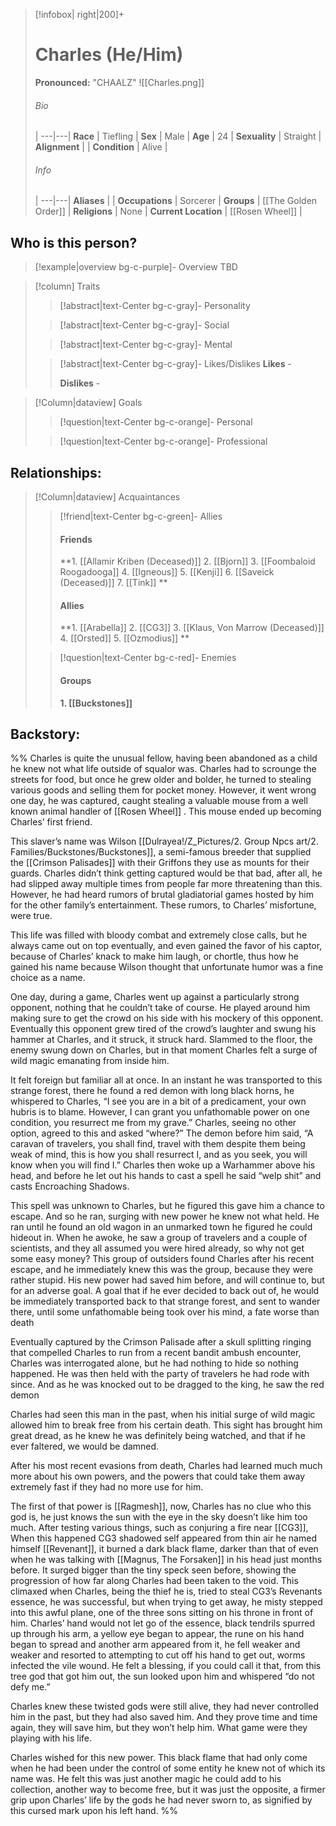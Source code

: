 


> [!infobox| right|200]+
> # Charles (He/Him)
> **Pronounced:**  "CHAALZ"
> ![[Charles.png]]
> ###### Bio
>  |
> ---|---|
> **Race** | Tiefling |
> **Sex** | Male |
> **Age** | 24 |
> **Sexuality** | Straight |
> **Alignment** |  |
> **Condition** | Alive |
> ###### Info
>  |
> ---|---|
> **Aliases** |  |
> **Occupations** | Sorcerer |
> **Groups** | [[The Golden Order]] |
> **Religions** | None |
> **Current Location** | [[Rosen Wheel]]  |

## Who is this person?
> [!example|overview bg-c-purple]- Overview 
> TBD


> [!column] Traits
>> [!abstract|text-Center bg-c-gray]- Personality
>>  
>
>
>> [!abstract|text-Center bg-c-gray]- Social
>> 
>
>
>> [!abstract|text-Center bg-c-gray]- Mental
>> 
>
>
>> [!abstract|text-Center bg-c-gray]- Likes/Dislikes
>> **Likes** - 
>>  
>> **Dislikes** - 


> [!Column|dataview] Goals
>> [!question|text-Center bg-c-orange]- Personal
>>  
>
>
>> [!question|text-Center bg-c-orange]- Professional
>>  
>


## Relationships:

> [!Column|dataview] Acquaintances
>> [!friend|text-Center bg-c-green]- Allies
>>  #### Friends
>> **1. [[Allamir Kriben (Deceased)]] 
>> 2. [[Bjorn]] 
>> 3. [[Foombaloid Roogadooga]] 
>> 4. [[Igneous]] 
>> 5. [[Kenji]] 
>> 6. [[Saveick (Deceased)]] 
>> 7. [[Tink]] 
>**
>> #### Allies 
>> **1. [[Arabella]] 
>> 2. [[CG3]] 
>> 3. [[Klaus, Von Marrow (Deceased)]] 
>> 4. [[Orsted]] 
>> 5. [[Ozmodius]] **
>
>> [!question|text-Center bg-c-red]- Enemies
>>   #### Groups 
>>   **1. [[Buckstones]]**
>
>

## Backstory:
%%
Charles is quite the unusual fellow, having been abandoned as a child he knew not what life outside of squalor was. Charles had to scrounge the streets for food, but once he grew older and bolder, he turned to stealing various goods and selling them for pocket money. However, it went wrong one day, he was captured, caught stealing a valuable mouse from a well known animal handler of [[Rosen Wheel]]  . This mouse ended up becoming Charles’ first friend.

This slaver’s name was Wilson [[Dulrayea!/Z_Pictures/2. Group Npcs art/2. Families/Buckstones/Buckstones]], a semi-famous breeder that supplied the [[Crimson Palisades]] with their Griffons they use as mounts for their guards. Charles didn’t think getting captured would be that bad, after all, he had slipped away multiple times from people far more threatening than this. However, he had heard rumors of brutal gladiatorial games hosted by him for the other family’s entertainment. These rumors, to Charles’ misfortune, were true.

This life was filled with bloody combat and extremely close calls, but he always came out on top eventually, and even gained the favor of his captor, because of Charles’ knack to make him laugh, or chortle, thus how he gained his name because Wilson thought that unfortunate humor was a fine choice as a name.

One day, during a game, Charles went up against a particularly strong opponent, nothing that he couldn’t take of course. He played around him making sure to get the crowd on his side with his mockery of this opponent. Eventually this opponent grew tired of the crowd’s laughter and swung his hammer at Charles, and it struck, it struck hard. Slammed to the floor, the enemy swung down on Charles, but in that moment Charles felt a surge of wild magic emanating from inside him.

It felt foreign but familiar all at once. In an instant he was transported to this strange forest, there he found a red demon with long black horns, he whispered to Charles, “I see you are in a bit of a predicament, your own hubris is to blame. However, I can grant you unfathomable power on one condition, you resurrect me from my grave.” Charles, seeing no other option, agreed to this and asked “where?” The demon before him said, “A caravan of travelers, you shall find, travel with them despite them being weak of mind, this is how you shall resurrect I, and as you seek, you will know when you will find I.” Charles then woke up a Warhammer above his head, and before he let out his hands to cast a spell he said “welp shit” and casts Encroaching Shadows. 

This spell was unknown to Charles, but he figured this gave him a chance to escape. And so he ran, surging with new power he knew not what held. He ran until he found an old wagon in an unmarked town he figured he could hideout in. When he awoke, he saw a group of travelers and a couple of scientists, and they all assumed you were hired already, so why not get some easy money? This group of outsiders found Charles after his recent escape, and he immediately knew this was the group, because they were rather stupid. His new power had saved him before, and will continue to, but for an adverse goal. A goal that if he ever decided to back out of, he would be immediately transported back to that strange forest, and sent to wander there, until some unfathomable being took over his mind, a fate worse than death

Eventually captured by the Crimson Palisade after a skull splitting ringing that compelled Charles to run from a recent bandit ambush encounter, Charles was interrogated alone, but he had nothing to hide so nothing happened. He was then held with the party of travelers he had rode with since. And as he was knocked out to be dragged to the king, he saw the red demon

Charles had seen this man in the past, when his initial surge of wild magic allowed him to break free from his certain death. This sight has brought him great dread, as he knew he was definitely being watched, and that if he ever faltered, we would be damned.

After his most recent evasions from death, Charles had learned much much more about his own powers, and the powers that could take them away extremely fast if they had no more use for him.

The first of that power is [[Ragmesh]], now, Charles has no clue who this god is, he just knows the sun with the eye in the sky doesn’t like him too much. After testing various things, such as conjuring a fire near [[CG3]], When this happened CG3 shadowed self appeared from thin air he named himself [[Revenant]], it burned a dark black flame, darker than that of even when he was talking with [[Magnus, The Forsaken]] in his head just months before. It surged bigger than the tiny speck seen before, showing the progression of how far along Charles had been taken to the void. This climaxed when Charles, being the thief he is, tried to steal CG3’s Revenants essence, he was successful, but when trying to get away, he misty stepped into this awful plane, one of the three sons sitting on his throne in front of him. Charles’ hand would not let go of the essence, black tendrils spurred up through his arm, a yellow eye began to appear, the rune on his hand began to spread and another arm appeared from it, he fell weaker and weaker and resorted to attempting to cut off his hand to get out, worms infected the vile wound. He felt a blessing, if you could call it that, from this tree god that got him out, the sun looked upon him and whispered “do not defy me.”

Charles knew these twisted gods were still alive, they had never controlled him in the past, but they had also saved him. And they prove time and time again, they will save him, but they won’t help him. What game were they playing with his life. 

Charles wished for this new power. This black flame that had only come when he had been under the control of some entity he knew not of which its name was. He felt this was just another magic he could add to his collection, another way to become free, but it was just the opposite, a firmer grip upon Charles’ life by the gods he had never sworn to, as signified by this cursed mark upon his left hand.
%%